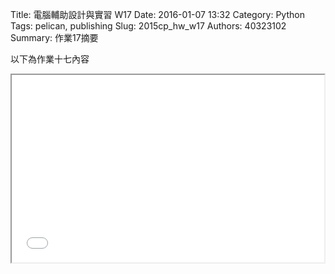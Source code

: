 Title: 電腦輔助設計與實習  W17
Date: 2016-01-07 13:32
Category: Python
Tags: pelican, publishing
Slug: 2015cp_hw_w17
Authors: 40323102
Summary: 作業17摘要

以下為作業十七內容

<iframe src="40323105_cp_w17_p.html" width="500" height="300"></iframe>

